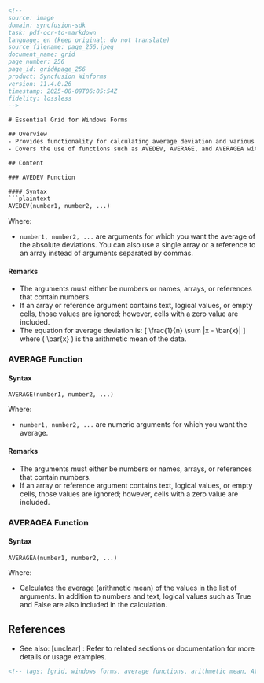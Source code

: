 ```html
<!-- 
source: image
domain: syncfusion-sdk
task: pdf-ocr-to-markdown
language: en (keep original; do not translate)
source_filename: page_256.jpeg
document_name: grid
page_number: 256
page_id: grid#page_256
product: Syncfusion Winforms
version: 11.4.0.26
timestamp: 2025-08-09T06:05:54Z
fidelity: lossless
-->

# Essential Grid for Windows Forms

## Overview
- Provides functionality for calculating average deviation and various average (arithmetic mean) using different methods.
- Covers the use of functions such as AVEDEV, AVERAGE, and AVERAGEA with detailed explanations and syntax.

## Content

### AVEDEV Function

#### Syntax
```plaintext
AVEDEV(number1, number2, ...)
```
Where:
- `number1, number2, ...` are arguments for which you want the average of the absolute deviations. You can also use a single array or a reference to an array instead of arguments separated by commas.

#### Remarks
- The arguments must either be numbers or names, arrays, or references that contain numbers.
- If an array or reference argument contains text, logical values, or empty cells, those values are ignored; however, cells with a zero value are included.
- The equation for average deviation is:
  \[
  \frac{1}{n} \sum |x - \bar{x}|
  \]
  where \( \bar{x} \) is the arithmetic mean of the data.

### AVERAGE Function

#### Syntax
```plaintext
AVERAGE(number1, number2, ...)
```
Where:
- `number1, number2, ...` are numeric arguments for which you want the average.

#### Remarks
- The arguments must either be numbers or names, arrays, or references that contain numbers.
- If an array or reference argument contains text, logical values, or empty cells, those values are ignored; however, cells with a zero value are included.

### AVERAGEA Function

#### Syntax
```plaintext
AVERAGEA(number1, number2, ...)
```
Where:
- Calculates the average (arithmetic mean) of the values in the list of arguments. In addition to numbers and text, logical values such as True and False are also included in the calculation.

## References

- See also: [unclear] : Refer to related sections or documentation for more details or usage examples.

```html
<!-- tags: [grid, windows forms, average functions, arithmetic mean, AVEDEV, AVERAGE, AVERAGEA] keywords: [average deviation, arithmetic mean, function syntax, arguments handling, data analysis, !pgf, 2.56] -->
``` 
```